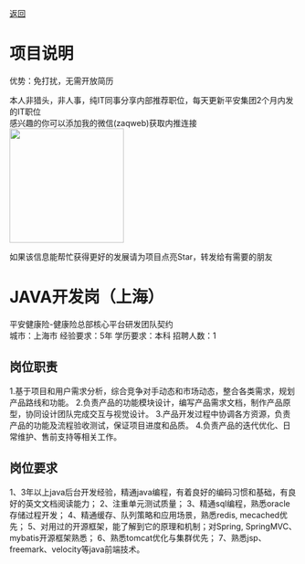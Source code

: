 [返回](../)

# 项目说明

优势：免打扰，无需开放简历

本人非猎头，非人事，纯IT同事分享内部推荐职位，每天更新平安集团2个月内发的IT职位  
感兴趣的你可以添加我的微信(zaqweb)获取内推连接  
<img src="https://github.com/zaqweb/PA-IT-JOBS/blob/master/WechatICode.jpeg"  height="200" width="200">

如果该信息能帮忙获得更好的发展请为项目点亮Star，转发给有需要的朋友

# JAVA开发岗（上海）
平安健康险-健康险总部核心平台研发团队契约  
城市：上海市 经验要求：5年 学历要求：本科  招聘人数：1

## 岗位职责
1.基于项目和用户需求分析，综合竞争对手动态和市场动态，整合各类需求，规划产品路线和功能。
2.负责产品的功能模块设计，编写产品需求文档，制作产品原型，协同设计团队完成交互与视觉设计。
3.产品开发过程中协调各方资源，负责产品的功能及流程验收测试，保证项目进度和品质。
4.负责产品的迭代优化、日常维护、售前支持等相关工作。

## 岗位要求
1、3年以上java后台开发经验，精通java编程，有着良好的编码习惯和基础，有良好的英文文档阅读能力；
2、注重单元测试质量；
3、精通sql编程，熟悉oracle存储过程开发；
4、精通缓存、队列策略和应用场景，熟悉redis, mecached优先；
5、对用过的开源框架，能了解到它的原理和机制；对Spring, SpringMVC、mybatis开源框架熟悉；
6、熟悉tomcat优化与集群优先；
7、熟悉jsp、freemark、velocity等java前端技术。




